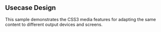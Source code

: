## Usecase Design

This sample demonstrates the CSS3 media features for adapting the same content to different output devices and screens.

